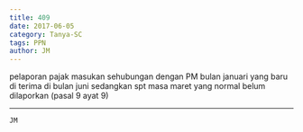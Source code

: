 ```yaml
---
title: 409
date: 2017-06-05
category: Tanya-SC
tags: PPN
author: JM
---
```


pelaporan pajak masukan sehubungan dengan PM bulan januari yang baru di terima di bulan juni sedangkan spt masa maret yang normal belum dilaporkan (pasal 9 ayat 9)

---



`JM`
